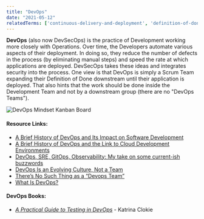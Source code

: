 ```yaml
---
title: "DevOps"
date: "2021-05-12"
relatedTerms: ['continuous-delivery-and-deployment', 'definition-of-done']
---
```


**DevOps** (also now DevSecOps) is the practice of Development working more closely with Operations. Over time, the Developers automate various aspects of their deployment. In doing so, they reduce the number of defects in the process (by eliminating manual steps) and speed the rate at which applications are deployed. DevSecOps takes these ideas and integrates security into the process. One view is that DevOps is simply a Scrum Team expanding their Definition of Done downstream until their application is deployed. That also hints that the work should be done inside the Development Team and not by a downstream group (there are no "DevOps Teams").

![DevOps Mindset Kanban Board](src/content/glossary/devops/images/DevOps-Mindset-Kanban-Board-simple-1024x230.png)

#### Resource Links:

- [A Brief History of DevOps and Its Impact on Software Development](https://everythingdevops.dev/a-brief-history-of-devops-and-its-impact-on-software-development/)
- [A Brief History of DevOps and the Link to Cloud Development Environments](https://www.linkedin.com/pulse/brief-history-devops-link-cloud-development-laurent-balmelli-phd-aim8e/)
- [DevOps, SRE, GitOps, Observability: My take on some current-ish buzzwords](https://infrastructure-as-code.com/2020/01/29/defining-buzzwords.html)
- [DevOps Is an Evolving Culture, Not a Team](https://blog.kylegalbraith.com/2019/03/18/devops-is-an-evolving-culture-not-a-team/)
- [There’s No Such Thing as a “Devops Team”](https://continuousdelivery.com/2012/10/theres-no-such-thing-as-a-devops-team/)
- [What Is DevOps?](https://theagileadmin.com/what-is-devops/)

#### DevOps Books:

- _[A Practical Guide to Testing in DevOps](https://leanpub.com/testingindevops)_ \- Katrina Clokie

